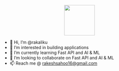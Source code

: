   <div id="header" align="center">
  <img src="- https://media.giphy.com/media/O2PhyxtkFwCtUO6nen/giphy.gif" width="100"/>
  </div>


- 👋 Hi, I’m @rakaliku
- 👀 I’m interested in building applications
- 🌱 I’m currently learning Fast API and AI & ML
- 💞️ I’m looking to collaborate on Fast API and AI & ML
- 📫 Reach me @ rakeshsahoo16@gmail.com

<!---
rakaliku/rakaliku is a ✨ special ✨ repository because its `README.md` (this file) appears on your GitHub profile.
You can click the Preview link to take a look at your changes.
--->
